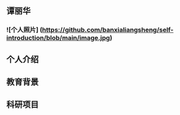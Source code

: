 ## 谭丽华
### ![个人照片] (https://github.com/banxialiangsheng/self-introduction/blob/main/image.jpg)
## 个人介绍

## 教育背景

## 科研项目
